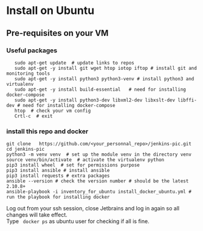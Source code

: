 # Install on Ubuntu

## Pre-requisites on your VM
### Useful packages  
```shell
   sudo apt-get update  # update links to repos
   sudo apt-get -y install git wget htop iotop iftop # install git and monitoring tools
   sudo apt-get -y install python3 python3-venv # install python3 and virtualenv
   sudo apt-get -y install build-essential   # need for installing docker-compose
   sudo apt-get -y install python3-dev libxml2-dev libxslt-dev libffi-dev # need for installing docker-compose
   htop  # check your vm config
   Crtl-c  # exit 
```  
### install this repo and docker    
```shell script
git clone   https://github.com/<your_personnal_repo>/jenkins-pic.git
cd jenkins-pic 
python3 -m venv venv  # set up the module venv in the directory venv
source venv/bin/activate  # activate the virtualenv python
pip3 install wheel  # set for permissions purpose
pip3 install ansible # install ansible 
pip3 install requests # extra packages
ansible --version # check the version number # should be the latest 2.10.8+ 
ansible-playbook -i inventory_for_ubuntu install_docker_ubuntu.yml # run the playbook for installing docker
```
Log out from your ssh session, close Jetbrains and log in again so all changes will take effect.  
Type ``` docker ps``` as ubuntu user for checking if all is fine.   
 
 